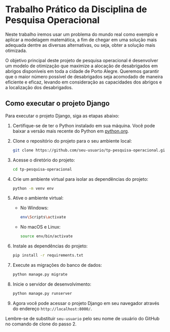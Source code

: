 
# Trabalho Prático da Disciplina de Pesquisa Operacional 
Neste trabalho iremos usar um problema do mundo real como exemplo e aplicar a
modelagem matemática, a fim de chegar em uma solução mais adequada dentre as diversas
alternativas, ou seja, obter a solução mais otimizada.

O objetivo principal deste projeto de pesquisa operacional é desenvolver
um modelo de otimização que maximize a alocação de desabrigados em abrigos disponíveis em
toda a cidade de Porto Alegre. Queremos garantir que o maior número possível de desabrigados
seja acomodado de maneira eficiente e eficaz, levando em consideração as capacidades dos
abrigos e a localização dos desabrigados.

## Como executar o projeto Django

Para executar o projeto Django, siga as etapas abaixo:

1. Certifique-se de ter o Python instalado em sua máquina. Você pode baixar a versão mais recente do Python em [python.org](https://www.python.org/downloads/).

2. Clone o repositório do projeto para o seu ambiente local:

    ```bash
    git clone https://github.com/seu-usuario/tp-pesquisa-operacional.git
    ```

3. Acesse o diretório do projeto:

    ```bash
    cd tp-pesquisa-operacional
    ```

4. Crie um ambiente virtual para isolar as dependências do projeto:

    ```bash
    python -m venv env
    ```

5. Ative o ambiente virtual:

    - No Windows:

      ```bash
      env\Scripts\activate
      ```

    - No macOS e Linux:

      ```bash
      source env/bin/activate
      ```

6. Instale as dependências do projeto:

    ```bash
    pip install -r requirements.txt
    ```

7. Execute as migrações do banco de dados:

    ```bash
    python manage.py migrate
    ```

8. Inicie o servidor de desenvolvimento:

    ```bash
    python manage.py runserver
    ```

9. Agora você pode acessar o projeto Django em seu navegador através do endereço `http://localhost:8000/`.

Lembre-se de substituir `seu-usuario` pelo seu nome de usuário do GitHub no comando de clone do passo 2.


